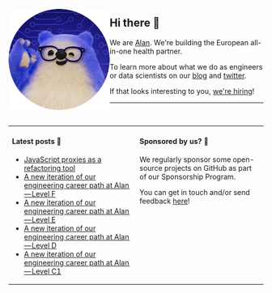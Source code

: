 <img
  alt="Alan engineer"
  src="https://github.com/alan-eu/.github/raw/acceptance/profile/alan-eng-rounded.png"
  height="200"
  align="left"
/>

## Hi there 👋

We are [Alan](https://about.alan.com). We're building the European all-in-one health partner.

To learn more about what we do as engineers or data scientists on our [blog](https://medium.com/alan) and [twitter](https://twitter.com/alanengineering).

If that looks interesting to you, [we're hiring](https://jobs.lever.co/alan)!

---

<img height="10"/>

<table>
  <tr width="100%">
    <td width="50%" valign="baseline">
  
#### Latest posts 📖

<!--START_SECTION:feed-->
* [JavaScript proxies as a refactoring tool](https://medium.com/alan/javascript-proxies-as-a-refactoring-tool-9ab481f6924a?source=rss----b2cb698c4e73---4)
* [A new iteration of our engineering career path at Alan — Level F](https://medium.com/alan/a-new-iteration-of-our-engineering-career-path-at-alan-level-f-a925f61cc95b?source=rss----b2cb698c4e73---4)
* [A new iteration of our engineering career path at Alan — Level E](https://medium.com/alan/a-new-iteration-of-our-engineering-career-path-at-alan-level-e-4f0fa9bfd89d?source=rss----b2cb698c4e73---4)
* [A new iteration of our engineering career path at Alan — Level D](https://medium.com/alan/a-new-iteration-of-our-engineering-career-path-at-alan-level-d-fae37b844d51?source=rss----b2cb698c4e73---4)
* [A new iteration of our engineering career path at Alan — Level C1](https://medium.com/alan/a-new-iteration-of-our-engineering-career-path-at-alan-level-c1-50db88366961?source=rss----b2cb698c4e73---4)
<!--END_SECTION:feed-->

</td>
<td  width="50%" valign="baseline">
      
#### Sponsored by us? 💚

<!-- todo: add sponsorship program link -->
We regularly sponsor some open-source projects on GitHub as part of our Sponsorship Program.
  
You can get in touch and/or send feedback [here](https://forms.gle/YxxyJadt31w9RhXB6)!
  
  </td>
  </tr>
</table>
